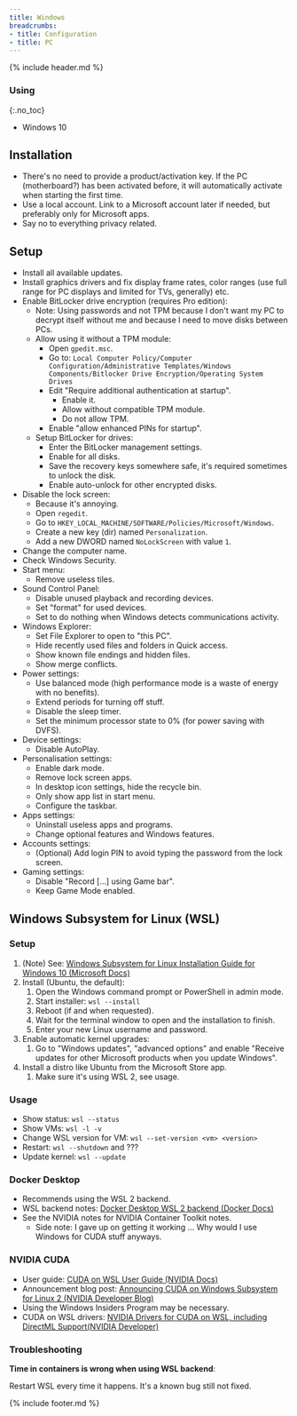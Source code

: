 ```yaml
---
title: Windows
breadcrumbs:
- title: Configuration
- title: PC
---
```

{% include header.md %}

### Using
{:.no_toc}

- Windows 10

## Installation

- There's no need to provide a product/activation key. If the PC (motherboard?) has been activated before, it will automatically activate when starting the first time.
- Use a local account. Link to a Microsoft account later if needed, but preferably only for Microsoft apps.
- Say no to everything privacy related.

## Setup

- Install all available updates.
- Install graphics drivers and fix display frame rates, color ranges (use full range for PC displays and limited for TVs, generally) etc.
- Enable BitLocker drive encryption (requires Pro edition):
    - Note: Using passwords and not TPM because I don't want my PC to decrypt itself without me and because I need to move disks between PCs.
    - Allow using it without a TPM module:
        - Open `gpedit.msc`.
        - Go to: `Local Computer Policy/Computer Configuration/Administrative Templates/Windows Components/Bitlocker Drive Encryption/Operating System Drives`
        - Edit "Require additional authentication at startup".
            - Enable it.
            - Allow without compatible TPM module.
            - Do not allow TPM.
        - Enable "allow enhanced PINs for startup".
    - Setup BitLocker for drives:
        - Enter the BitLocker management settings.
        - Enable for all disks.
        - Save the recovery keys somewhere safe, it's required sometimes to unlock the disk.
        - Enable auto-unlock for other encrypted disks.
- Disable the lock screen:
    - Because it's annoying.
    - Open `regedit`.
    - Go to `HKEY_LOCAL_MACHINE/SOFTWARE/Policies/Microsoft/Windows`.
    - Create a new key (dir) named `Personalization`.
    - Add a new DWORD named `NoLockScreen` with value `1`.
- Change the computer name.
- Check Windows Security.
- Start menu:
    - Remove useless tiles.
- Sound Control Panel:
    - Disable unused playback and recording devices.
    - Set "format" for used devices.
    - Set to do nothing when Windows detects communications activity.
- Windows Explorer:
    - Set File Explorer to open to "this PC".
    - Hide recently used files and folders in Quick access.
    - Show known file endings and hidden files.
    - Show merge conflicts.
- Power settings:
    - Use balanced mode (high performance mode is a waste of energy with no benefits).
    - Extend periods for turning off stuff.
    - Disable the sleep timer.
    - Set the minimum processor state to 0% (for power saving with DVFS).
- Device settings:
    - Disable AutoPlay.
- Personalisation settings:
    - Enable dark mode.
    - Remove lock screen apps.
    - In desktop icon settings, hide the recycle bin.
    - Only show app list in start menu.
    - Configure the taskbar.
- Apps settings:
    - Uninstall useless apps and programs.
    - Change optional features and Windows features.
- Accounts settings:
    - (Optional) Add login PIN to avoid typing the password from the lock screen.
- Gaming settings:
    - Disable "Record \[...\] using Game bar".
    - Keep Game Mode enabled.

## Windows Subsystem for Linux (WSL)

### Setup

1. (Note) See: [Windows Subsystem for Linux Installation Guide for Windows 10 (Microsoft Docs)](https://docs.microsoft.com/en-us/windows/wsl/install-win10)
1. Install (Ubuntu, the default):
    1. Open the Windows command prompt or PowerShell in admin mode.
    1. Start installer: `wsl --install`
    1. Reboot (if and when requested).
    1. Wait for the terminal window to open and the installation to finish.
    1. Enter your new Linux username and password.
1. Enable automatic kernel upgrades:
    1. Go to "Windows updates", "advanced options" and enable "Receive updates for other Microsoft products when you update Windows".
1. Install a distro like Ubuntu from the Microsoft Store app.
    1. Make sure it's using WSL 2, see usage.

### Usage

- Show status: `wsl --status`
- Show VMs: `wsl -l -v`
- Change WSL version for VM: `wsl --set-version <vm> <version>`
- Restart: `wsl --shutdown` and ???
- Update kernel: `wsl --update`

### Docker Desktop

- Recommends using the WSL 2 backend.
- WSL backend notes: [Docker Desktop WSL 2 backend (Docker Docs)](https://docs.docker.com/desktop/windows/wsl/)
- See the NVIDIA notes for NVIDIA Container Toolkit notes.
    - Side note: I gave up on getting it working ... Why would I use Windows for CUDA stuff anyways.

### NVIDIA CUDA

- User guide: [CUDA on WSL User Guide (NVIDIA Docs)](https://docs.nvidia.com/cuda/wsl-user-guide/index.html)
- Announcement blog post: [Announcing CUDA on Windows Subsystem for Linux 2 (NVIDIA Developer Blog)](https://developer.nvidia.com/blog/announcing-cuda-on-windows-subsystem-for-linux-2/)
- Using the Windows Insiders Program may be necessary.
- CUDA on WSL drivers: [NVIDIA Drivers for CUDA on WSL, including DirectML Support(NVIDIA Developer)](https://developer.nvidia.com/cuda/wsl/download)

### Troubleshooting

**Time in containers is wrong when using WSL backend**:

Restart WSL every time it happens. It's a known bug still not fixed.

{% include footer.md %}
